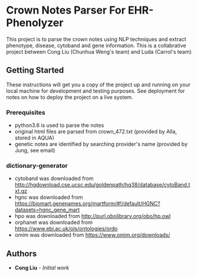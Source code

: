 # Crown Notes Parser For EHR-Phenolyzer

This project is to parse the crown notes using NLP techniques and extract phenotype, disease, cytoband and gene information.
This is a collabrative project between Cong Liu (Chunhua Weng's team) and Luda (Carrol's team)

## Getting Started

These instructions will get you a copy of the project up and running on your local machine for development and testing purposes. See deployment for notes on how to deploy the project on a live system.

### Prerequisites

- python3.6 is used to parse the notes
- original html files are parsed from crown_472.txt (provided by Alla, stored in AQUA)
- genetic notes are identified by searching provider's name (provided by Jung, see email)


### dictionary-generator

- cytoband was downloaded from http://hgdownload.cse.ucsc.edu/goldenpath/hg38/database/cytoBand.txt.gz 
- hgnc was downloaded from https://biomart.genenames.org/martform/#!/default/HGNC?datasets=hgnc_gene_mart
- hpo was downloaded from http://purl.obolibrary.org/obo/hp.owl
- orphanet was downloaded from https://www.ebi.ac.uk/ols/ontologies/ordo
- omim was downloaded from https://www.omim.org/downloads/


## Authors

* **Cong Liu** - *Initial work* 